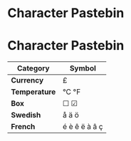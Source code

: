 # Character Pastebin

# Character Pastebin

| Category        | Symbol        |
| --------------- | ------------- |
| **Currency**    | £             |
| **Temperature** | °C °F         |
| **Box**         | ☐ ☑          |
| **Swedish**     | å ä ö         |
| **French**      | é è ê ë à â ç |
